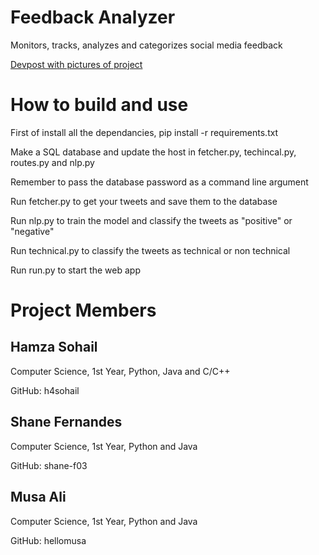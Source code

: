 # Feedback Analyzer
Monitors, tracks, analyzes and categorizes social media feedback 

[Devpost with pictures of project](https://devpost.com/software/feedback-analyzer-3cnrp1)

# How to build and use

First of install all the dependancies, pip install -r requirements.txt

Make a SQL database and update the host in fetcher.py, techincal.py, routes.py and nlp.py

Remember to pass the database password as a command line argument

Run fetcher.py to get your tweets and save them to the database

Run nlp.py to train the model and classify the tweets as "positive" or "negative"

Run technical.py to classify the tweets as technical or non technical

Run run.py to start the web app

# Project Members

## Hamza Sohail
Computer Science, 1st Year, Python, Java and C/C++

GitHub: h4sohail

## Shane Fernandes

Computer Science, 1st Year, Python and Java

GitHub: shane-f03

## Musa Ali

Computer Science, 1st Year, Python and Java

GitHub: hellomusa
